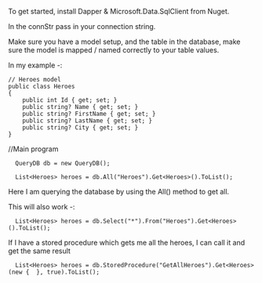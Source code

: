 To get started, install Dapper & Microsoft.Data.SqlClient from Nuget.

In the connStr pass in your connection string.

Make sure you have a model setup, and the table in the database, make sure the model is mapped / named correctly to your table values.

In my example -:

    // Heroes model
    public class Heroes
    {
        public int Id { get; set; }
        public string? Name { get; set; }
        public string? FirstName { get; set; }
        public string? LastName { get; set; }
        public string? City { get; set; }
    }


  //Main program

      QueryDB db = new QueryDB();
    
      List<Heroes> heroes = db.All("Heroes").Get<Heroes>().ToList();

Here I am querying the database by using the All() method to get all.

This will also work -:

      List<Heroes> heroes = db.Select("*").From("Heroes").Get<Heroes>().ToList();

If I have a stored procedure which gets me all the heroes, I can call it and get the same result

      List<Heroes> heroes = db.StoredProcedure("GetAllHeroes").Get<Heroes>(new {  }, true).ToList();

